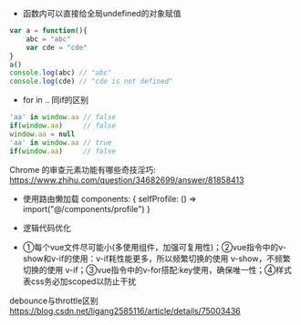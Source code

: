 - 函数内可以直接给全局undefined的对象赋值
```javascript
var a = function(){
    abc = "abc"
    var cde = "cde"
}
a()
console.log(abc) // "abc"
console.log(cde) // "cde is not defined"
```

- for in .. 同if的区别

```javascript
'aa' in window.aa // false
if(window.aa)     // false
window.aa = null
'aa' in window.aa // true
if(window.aa)     // false
```
Chrome 的审查元素功能有哪些奇技淫巧:
https://www.zhihu.com/question/34682699/answer/81858413


- 使用路由懒加载
components: {
  selfProfile: () => import("@/components/profile")
}

- 逻辑代码优化
- ①每个vue文件尽可能小(多使用组件，加强可复用性)；②vue指令中的v-show和v-if的使用：v-if耗性能更多，所以频繁切换的使用 v-show，不频繁切换的使用 v-if；③vue指令中的v-for搭配:key使用，确保唯一性；④样式表css务必加scoped以防止干扰

debounce与throttle区别
https://blog.csdn.net/ligang2585116/article/details/75003436